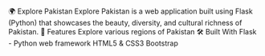 🌍 Explore Pakistan
Explore Pakistan is a web application built using Flask (Python) that showcases the beauty, diversity, and cultural richness of Pakistan.
🚀 Features
Explore various regions of Pakistan
🛠️ Built With
Flask - Python web framework
HTML5 & CSS3
Bootstrap
